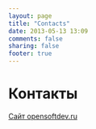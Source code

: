 ```yaml
---
layout: page
title: "Contacts"
date: 2013-05-13 13:09
comments: false
sharing: false
footer: true
---
```

Контакты
========

[Сайт opensoftdev.ru](http://opensoftdev.ru "Opensoft")